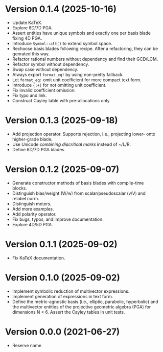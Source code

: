 # Version 0.1.4 (2025-10-16)

  * Update KaTeX.
  * Explore 6D/7D PGA.
  * Assert entities have unique symbols and exactly one per basis blade fixing 4D PGA.
  * Introduce `Symbol::alt()` to extend symbol space.
  * Rechoose basis blades following recipe. After a refactoring, they can be genrated this way.
  * Refactor rational numbers without dependency and find their GCD/LCM.
  * Refactor symbol without dependency.
  * Swap case without dependency.
  * Always export `format_eq!` by using non-pretty fallback.
  * Let `format_eq!` omit unit coefficient for more compact text form.
  * Introduce `{:+}` for not omitting unit coefficient.
  * Fix invalid coefficient omission.
  * Fix typo and link.
  * Construct Cayley table with pre-allocations only.

# Version 0.1.3 (2025-09-18)

  * Add projection operator. Supports rejection, i.e., projecting lower- onto higher-grade blade.
  * Use Unicode *combining diacritical marks* instead of ~/L/R.
  * Define 6D/7D PGA blades.

# Version 0.1.2 (2025-09-07)

  * Generate constructor methods of basis blades with compile-time blocks.
  * Distinguish bias/weight (W/w) from scalar/pseudoscalar (v/V) and relabel norm.
  * Distinguish motors.
  * Add more examples.
  * Add polarity operator.
  * Fix bugs, typos, and improve documentation.
  * Explore 4D/5D PGA.

# Version 0.1.1 (2025-09-02)

  * Fix KaTeX documentation.

# Version 0.1.0 (2025-09-02)

  * Implement symbolic reduction of multivector expressions.
  * Implement generation of expressions in text form.
  * Define the metric-agnostic basis (i.e., elliptic, parabolic, hyperbolic) and the multivector
    entities of the projective geometric algebra (PGA) for dimensions N < 6. Assert the Cayley
    tables in unit tests.

# Version 0.0.0 (2021-06-27)

  * Reserve name.
